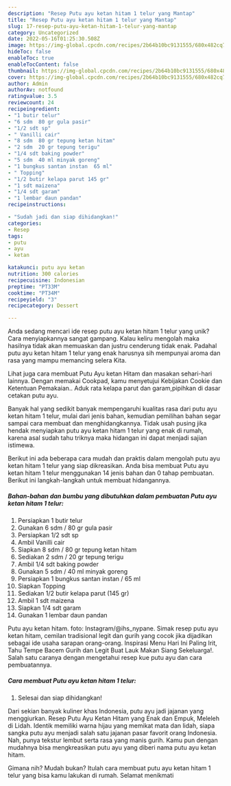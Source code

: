 ```yaml
---
description: "Resep Putu ayu ketan hitam 1 telur yang Mantap"
title: "Resep Putu ayu ketan hitam 1 telur yang Mantap"
slug: 17-resep-putu-ayu-ketan-hitam-1-telur-yang-mantap
category: Uncategorized
date: 2022-05-16T01:25:30.508Z
image: https://img-global.cpcdn.com/recipes/2b64b10bc9131555/680x482cq70/putu-ayu-ketan-hitam-1-telur-foto-resep-utama.jpg
hideToc: false
enableToc: true
enableTocContent: false
thumbnail: https://img-global.cpcdn.com/recipes/2b64b10bc9131555/680x482cq70/putu-ayu-ketan-hitam-1-telur-foto-resep-utama.jpg
cover: https://img-global.cpcdn.com/recipes/2b64b10bc9131555/680x482cq70/putu-ayu-ketan-hitam-1-telur-foto-resep-utama.jpg
author: Admin
authorAv: notfound
ratingvalue: 3.5
reviewcount: 24
recipeingredient:
- "1 butir telur"
- "6 sdm  80 gr gula pasir"
- "1/2 sdt sp"
- " Vanilli cair"
- "8 sdm  80 gr tepung ketan hitam"
- "2 sdm  20 gr tepung terigu"
- "1/4 sdt baking powder"
- "5 sdm  40 ml minyak goreng"
- "1 bungkus santan instan  65 ml"
- " Topping"
- "1/2 butir kelapa parut 145 gr"
- "1 sdt maizena"
- "1/4 sdt garam"
- "1 lembar daun pandan"
recipeinstructions:

- "Sudah jadi dan siap dihidangkan!"
categories:
- Resep
tags:
- putu
- ayu
- ketan

katakunci: putu ayu ketan 
nutrition: 300 calories
recipecuisine: Indonesian
preptime: "PT33M"
cooktime: "PT34M"
recipeyield: "3"
recipecategory: Dessert

---
```





Anda sedang mencari ide resep putu ayu ketan hitam 1 telur yang unik? Cara menyiapkannya sangat gampang. Kalau keliru mengolah maka hasilnya tidak akan memuaskan dan justru cenderung tidak enak. Padahal putu ayu ketan hitam 1 telur yang enak harusnya sih mempunyai aroma dan rasa yang mampu memancing selera Kita.





Lihat juga cara membuat Putu Ayu ketan Hitam dan masakan sehari-hari lainnya. Dengan memakai Cookpad, kamu menyetujui Kebijakan Cookie dan Ketentuan Pemakaian.. Aduk rata kelapa parut dan garam,pipihkan di dasar cetakan putu ayu.

Banyak hal yang sedikit banyak mempengaruhi kualitas rasa dari putu ayu ketan hitam 1 telur, mulai dari jenis bahan, kemudian pemilihan bahan segar sampai cara membuat dan menghidangkannya. Tidak usah pusing jika hendak menyiapkan putu ayu ketan hitam 1 telur yang enak di rumah, karena asal sudah tahu triknya maka hidangan ini dapat menjadi sajian istimewa.






Berikut ini ada beberapa cara mudah dan praktis dalam mengolah putu ayu ketan hitam 1 telur yang siap dikreasikan. Anda bisa membuat Putu ayu ketan hitam 1 telur menggunakan 14 jenis bahan dan 0 tahap pembuatan. Berikut ini langkah-langkah untuk membuat hidangannya.

<!--inarticleads1-->

##### Bahan-bahan dan bumbu yang dibutuhkan dalam pembuatan Putu ayu ketan hitam 1 telur:

1. Persiapkan 1 butir telur
1. Gunakan 6 sdm / 80 gr gula pasir
1. Persiapkan 1/2 sdt sp
1. Ambil  Vanilli cair
1. Siapkan 8 sdm / 80 gr tepung ketan hitam
1. Sediakan 2 sdm / 20 gr tepung terigu
1. Ambil 1/4 sdt baking powder
1. Gunakan 5 sdm / 40 ml minyak goreng
1. Persiapkan 1 bungkus santan instan / 65 ml
1. Siapkan  Topping
1. Sediakan 1/2 butir kelapa parut (145 gr)
1. Ambil 1 sdt maizena
1. Siapkan 1/4 sdt garam
1. Gunakan 1 lembar daun pandan


Putu ayu ketan hitam. foto: Instagram/@ihs_nypane. Simak resep putu ayu ketan hitam, cemilan tradisional legit dan gurih yang cocok jika dijadikan sebagai ide usaha sarapan orang-orang. Inspirasi Menu Hari Ini Paling Irit, Tahu Tempe Bacem Gurih dan Legit Buat Lauk Makan Siang Sekeluarga!. Salah satu caranya dengan mengetahui resep kue putu ayu dan cara pembuatannya. 

<!--inarticleads2-->

##### Cara membuat Putu ayu ketan hitam 1 telur:


1. Selesai dan siap dihidangkan!

Dari sekian banyak kuliner khas Indonesia, putu ayu jadi jajanan yang menggiurkan. Resep Putu Ayu Ketan Hitam yang Enak dan Empuk, Meleleh di Lidah. Identik memiliki warna hijau yang memikat mata dan lidah, siapa sangka putu ayu menjadi salah satu jajanan pasar favorit orang Indonesia. Nah, punya tekstur lembut serta rasa yang manis gurih. Kamu pun dengan mudahnya bisa mengkreasikan putu ayu yang diberi nama putu ayu ketan hitam. 

Gimana nih? Mudah bukan? Itulah cara membuat putu ayu ketan hitam 1 telur yang bisa kamu lakukan di rumah. Selamat menikmati
